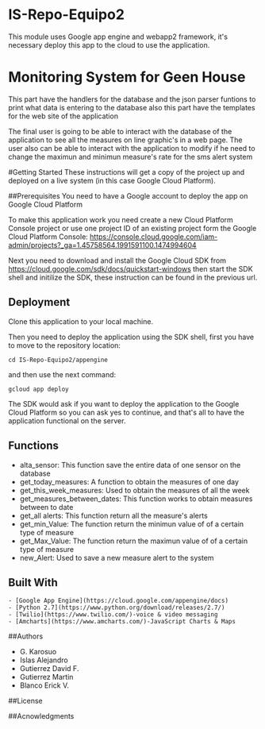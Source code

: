 # IS-Repo-Equipo2
This module uses Google app engine and webapp2 framework, it's necessary deploy this app to the cloud to use the application.
# Monitoring System for Geen House
This part have the handlers for the database and the json parser funtions to print what data is entering to the database also
this part have the templates for the web site of the application

The final user is going to be able to interact with the database of the application to see all the measures on line graphic's in a web page. The user also can be able to interact with the application to modify if he need to change the maximun and minimun measure's rate for the sms alert system

#Getting Started
These instructions will get a copy of the project up and deployed on a live system (in this case Google Cloud Platform).

##Prerequisites
You need to have a Google account to deploy the app on Google Cloud Platform

To make this application work you need create a new Cloud Platform Console project or use one project ID of an existing project form the Google Cloud Platform Console: https://console.cloud.google.com/iam-admin/projects?_ga=1.45758564.1991591100.1474994604

Next you need to download and install the Google Cloud SDK from https://cloud.google.com/sdk/docs/quickstart-windows then start the SDK shell and initilize the SDK, these instruction can be found in the previous url.

## Deployment
Clone this application to your local machine.

Then you need to deploy the application using the SDK shell, first you have to move to the repository location:

```
cd IS-Repo-Equipo2/appengine
```

and then use the next command: 

 ```
 gcloud app deploy
```
The SDK would ask if you want to deploy the application to the Google Cloud Platform so you can ask yes to continue, and that's all to have the application functional on the server.

## Functions

- alta_sensor: This function save the entire data of one sensor on the database
- get_today_measures: A function to obtain the measures of one day
- get_this_week_measures: Used to obtain the measures of all the week
- get_measures_between_dates: This function works to obtain measures between to date
- get_all alerts: This function return all the measure's alerts 
- get_min_Value: The function return the minimun value of of a certain type of measure
- get_Max_Value: The function return the maximun value of of a certain type of measure
- new_Alert: Used to save a new measure alert to the system

## Built With
	- [Google App Engine](https://cloud.google.com/appengine/docs)
	- [Python 2.7](https://www.python.org/download/releases/2.7/)
	- [Twilio](https://www.twilio.com/)-voice & video messaging
	- [Amcharts](https://www.amcharts.com/)-JavaScript Charts & Maps
	
##Authors
 - G. Karosuo
 - Islas Alejandro
 - Gutierrez David F.
 - Gutierrez Martin
 - Blanco Erick V.
 
##License

##Acnowledgments

